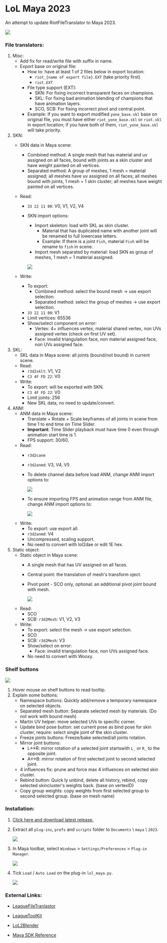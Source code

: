 # LoL Maya 2023
An attempt to update RiotFileTranslator to Maya 2023.

![](https://i.imgur.com/cRpMpYt.gif)


### File translators:
1. Misc:
    - Add fix for read/write file with suffix in name.
    - Export base on original file:
        - How to: have at least 1 of 2 files below in export location:
            - `riot_{name of export file}.EXT` (take priority first)
            - `riot.EXT`
        - File type support (EXT):
            - SKN: For fixing incorrect transparent faces on champions.
            - SKL: For fixing bad animation blending of champions that have animation layers.
            - SCO, SCB: For fixing incorrect pivot and central point.
        - Example: If you want to export modified `yone_base.skl` base on original file, you must have either `riot_yone_base.skl` or `riot.skl` in export location; if you have both of them, `riot_yone_base.skl` will take priority.
2. SKN: 
    - SKN data in Maya scene: 
        - Combined method: A single mesh that has material and uv assigned on all faces, bound with joints as a skin cluster and have weight painted on all vertices.
        - Separated method: A group of meshes, 1 mesh = material assigned; all meshes have uv assigned on all faces; all meshes bound with joints, 1 mesh = 1 skin cluster; all meshes have weight painted on all vertices.
    - Read: 
        - `33 22 11 00`: V0, V1, V2, V4
        - SKN import options:
            - Import skeleton: load with SKL as skin cluster.
                - Material that has duplicated name with another joint will be renamed to full lowercase letters. 
                - Example: If there is a joint `Fish`, material `Fish` will be rename to `fish` in scene.
            - Import mesh separated by material: load SKN as group of meshes, 1 mesh = 1 material assigned.
        
            ![](https://i.imgur.com/HhoFMLu.png)

    - Write: 
        - To export: 
            - Combined method: select the bound mesh -> use export selection.
            - Separated method: select the group of meshes -> use export selection.
        - `33 22 11 00`: V1
        - Limit vertices: 65536 
        - Show/select component on error: 
            - Vertex: 4+ influences vertex, material shared vertex, non UVs assigned vertex (check on first UV set).
            - Face: invalid triangulation face, non material assigned face, non UVs assigned face.
3. SKL:
    - SKL data in Maya scene: all joints (bound/not bound) in current scene.
    - Read: 
        - `r3d2sklt`: V1, V2
        - `C3 4F FD 22`: V0
    - Write:
        - To export: will be exported with SKN.
        - `C3 4F FD 22`: V0 
        - Limit joints: 256
        - New SKL data, no need to update/convert.
4. ANM:
    - ANM data in Maya scene: 
        - Translate + Rotate + Scale keyframes of all joints in scene from time 1 to end time on Time Slider.
        - **Important**: Time Slider playback must have time 0 even through animation start time is 1.
        - FPS support: 30/60.
    - Read: 
        - `r3d2canm`
        - `r3d2anmd`: V3, V4, V5
        - To delete channel data before load ANM, change ANM import options to:
        
            ![](https://i.imgur.com/BWnCj2T.png)

        - To ensure importing FPS and animation range from ANM file, change ANM import options to:
            
            ![](https://i.imgur.com/2hJvlGt.png)
    - Write:
        - To export: use export all.
        - `r3d2anmd`: V4 
        - Uncompressed, scaling support.
        - No need to convert with lol2dae or edit 1E hex.
5. Static object:
    - Static object in Maya scene: 
        - A single mesh that has UV assigned on all faces. 
        - Central point: the translation of mesh's transform oject.
        - Pivot point - SCO only, optional: an additional pivot joint bound with mesh.
            
            ![](https://i.imgur.com/XZFvV3V.png)
    - Read:
        - SCO 
        - SCB: `r3d2Mesh`: V1, V2, V3
    - Write:
        - To export: select the mesh -> use export selection.
        - SCO
        - SCB: `r3d2Mesh`: V3 
        - Show/select on error: 
            - Face: invalid triangulation face, non UVs assigned face.
        - No need to convert with Wooxy.


### Shelf buttons
![](https://i.imgur.com/jywPEoy.png)
1. Hover mouse on shelf buttons to read tooltip.
2. Explain some buttons:
    - Namespace buttons: Quickly add/remove a temporary namespace on selected objects.
    - Separated mesh button: Separate selected mesh by materials. (Do not work with bound mesh)
    - Martin UV helper: move selected UVs to specific corner.
    - Update bind pose button: set current pose as bind pose for skin cluster, require: select single joint of the skin cluster.
    - Freeze joints buttons: Freeze/bake selected/all joints rotation.
    - Mirror joint buttons:
        - L<->R: mirror rotation of a selected joint startswith `L_` or `R_` to the opposite joint.
        - A<->B: mirror rotation of first selected joint to second selected joint.
    - 4 influences fix: prune and force max 4 influences on selected skin cluster.
    - Rebind button: Quick ly unbind, delete all history, rebind, copy selected skincluster's weights back. (base on vertexID)
    - Copy group weights: copy weights from first selected group to second selected group. (base on mesh name)

### Installation:
1. [Click here and download latest release.](https://github.com/tarngaina/lol_maya/releases)


2. Extract all `plug-ins`, `prefs` and `scripts` folder to `Documents` \ `maya` \ `2023`.

    ![](https://i.imgur.com/OuXcoD7.png)

3. In Maya toolbar, select `Windows` > `Settings/Preferences` > `Plug-in Manager`.

    ![](https://i.imgur.com/fawHenl.png)

4. Tick `Load` / `Auto Load` on the plug-in `lol_maya.py`.

    ![](https://i.imgur.com/D0Za7BU.png)



### External Links:

- [LeagueFileTranlastor](https://github.com/LoL-Fantome/LeagueFileTranslator)

- [LeagueToolKit](https://github.com/LoL-Fantome/LeagueToolkit)

- [LoL2Blender](https://github.com/WorldSEnder/LoL2Blender)

- [Maya SDK Reference](https://help.autodesk.com/cloudhelp/2023/ENU/Maya-SDK/cpp_ref/modules.html)
